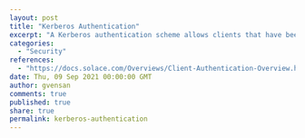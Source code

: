 ```yaml
---
layout: post
title: "Kerberos Authentication"
excerpt: "A Kerberos authentication scheme allows clients that have been granted a valid Kerberos ticket to connect to an event broker.<br/><br/>Kerberos authentication is only available for clients using Solace enterprise messaging APIs or the OpenMAMA API."
categories:
  - "Security"
references:
  - "https://docs.solace.com/Overviews/Client-Authentication-Overview.htm#Kerberos"
date: Thu, 09 Sep 2021 00:00:00 GMT
author: gvensan
comments: true
published: true
share: true
permalink: kerberos-authentication
---
```

